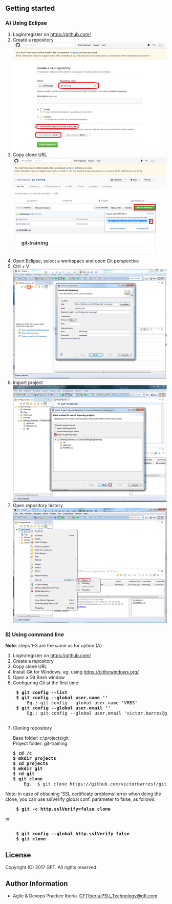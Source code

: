 ## Getting started

### A) Using Eclipse
 1. Login/register on https://github.com/
 2. Create a repository   
 ![alt text](resources/img/00.png)
 3. Copy clone URL   
 ![alt text](resources/img/01.png)
 4. Open Eclipse, select a workspace and open Git perspective
 5. Ctrl + V   
 ![alt text](resources/img/02.png)
 6. Import project   
 ![alt text](resources/img/03.png)
 7. Open repository history   
 ![alt text](resources/img/04.png)

### B) Using command line
 **Note**: steps 1-3 are the same as for option (A)  
 1. Login/register on https://github.com/ 
 2. Create a repository
 3. Copy clone URL
 4. Install Git for Windows, eg. using https://gitforwindows.org/
 5. Open a Git Bash window
 6. Configuring Git at the first time:  
 <pre>
    <b>$ git config --list  </b>
    <b>$ git config --global user.name '<user name>'   </b>
        Eg.: git config --global user.name 'VRBS'   
    <b>$ git config --global user.email '<user email>'  </b>
        Eg.: git config --global user.email 'victor.barres@gft.com'    
 </pre> 

 7. Cloning repository


    Base folder: c:\projects\git  
    Project folder: git-training  
    <pre>
    <b>$ cd /c  </b>
    <b>$ mkdir projects  </b>
    <b>$ cd projects  </b>
    <b>$ mkdir git  </b>
    <b>$ cd git  </b>
    <b>$ git clone <URL obtained from step 3>  </b>
        Eg.  $ git clone https://github.com/victorbarresf/git-training.git  
</pre>
Note: in case of obtaining 'SSL certificate problems' error when doing the clone, you can use sslVerify global conf. parameter to false, as follows:

<pre>
    <b>$ git -c http.sslVerify=false clone <URL>  </b>
</pre>
or  

<pre> 
    <b>$ git config --global http.sslVerify false</b>
    <b>$ git clone <URL></b>
</pre>


## License
Copyright (C) 2017 GFT. All rights reserved.

## Author Information
* Agile & Devops Practice Iberia. GFTIberia.PSU_Technology@gft.com
